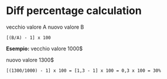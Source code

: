 # Diff percentage calculation

vecchio valore A
nuovo valore B
```
[(B/A) - 1] x 100
```
**Esempio:**
vecchio valore 1000$

nuovo valore 1300$

`[(1300/1000) - 1] x 100 = [1,3 - 1] x 100 = 0,3 x 100 = 30%`